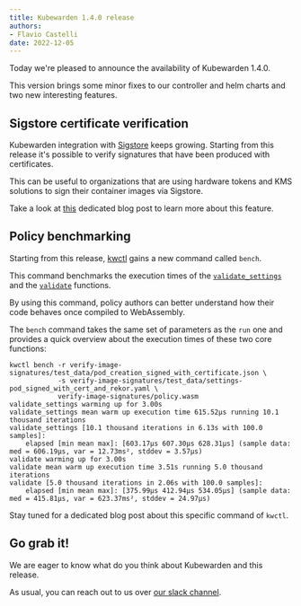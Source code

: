 ```yaml
---
title: Kubewarden 1.4.0 release
authors:
- Flavio Castelli
date: 2022-12-05
---
```


Today we're pleased to announce the availability of Kubewarden 1.4.0.

This version brings some minor fixes to our controller and helm charts and two
new interesting features.

## Sigstore certificate verification

Kubewarden integration with [Sigstore](https://sigstore.dev) keeps growing.
Starting from this release it's possible to verify signatures that have been
produced with certificates.

This can be useful to organizations that are using hardware tokens and KMS solutions
to sign their container images via Sigstore.

Take a look at [this](/blog/2022/12/sigstore-certificate-verification/) dedicated blog post to learn more
about this feature.

## Policy benchmarking

Starting from this release, [kwctl](https://github.com/kubewarden/kwctl/) gains
a new command called `bench`.

This command benchmarks the execution times of the
[`validate_settings`](https://docs.kubewarden.io/writing-policies/spec/settings#settings-validation)
and the
[`validate`](https://docs.kubewarden.io/writing-policies/spec/validating-policies)
functions.

By using this command, policy authors can better understand how their code
behaves once compiled to WebAssembly.

The `bench` command takes the same set of parameters as the `run` one and
provides a quick overview about the execution times of these two core functions:

```console
kwctl bench -r verify-image-signatures/test_data/pod_creation_signed_with_certificate.json \
            -s verify-image-signatures/test_data/settings-pod_signed_with_cert_and_rekor.yaml \
            verify-image-signatures/policy.wasm
validate_settings warming up for 3.00s
validate_settings mean warm up execution time 615.52µs running 10.1 thousand iterations
validate_settings [10.1 thousand iterations in 6.13s with 100.0 samples]:
	elapsed	[min mean max]:	[603.17µs 607.30µs 628.31µs] (sample data: med = 606.19µs, var = 12.73ms², stddev = 3.57µs)
validate warming up for 3.00s
validate mean warm up execution time 3.51s running 5.0 thousand iterations
validate [5.0 thousand iterations in 2.06s with 100.0 samples]:
	elapsed	[min mean max]:	[375.99µs 412.94µs 534.05µs] (sample data: med = 415.81µs, var = 623.37ms², stddev = 24.97µs)
```

Stay tuned for a dedicated blog post about this specific command of `kwctl`.

## Go grab it!

We are eager to know what do you think about Kubewarden and this release.

As usual, you can reach out to us over [our slack channel](https://kubernetes.slack.com/?redir=%2Fmessages%2Fkubewarden).
